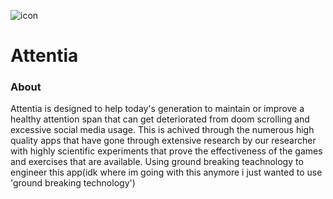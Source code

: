 ![icon](https://github.com/user-attachments/assets/62333f93-2e1b-4003-943e-cd0fa2cbe22b)
# Attentia 

### About
Attentia is designed to help today's generation to maintain or improve a healthy attention span that can get deteriorated from doom scrolling and excessive social media usage. This is achived through the numerous high quality apps that have gone through extensive research by our researcher with highly scientific experiments that prove the effectiveness of the games and exercises that are available. Using ground breaking teachnology to engineer this app(idk where im going with this anymore i just wanted to use 'ground breaking technology')
